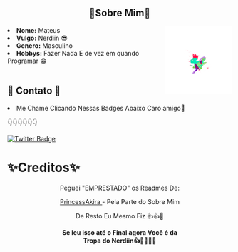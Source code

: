 

<h2 align="center">🐒Sobre Mim🐒 </h2>
<img height=150 src="1630601275715.png" align="right">
<li>
<b>Nome:</b> Mateus </li>
<li>
<b>Vulgo:</b> Nerdiin 😎
</li>


<li>
<b>Genero:</b> Masculino
</li>
<li>
<b>Hobbys:</b> Fazer Nada E de vez em quando Programar 😁
</li>
<br>




## 📱 Contato 📱

<li>
Me Chame Clicando Nessas Badges Abaixo Caro amigo🙏
</li>

👇👇👇👇👇👇


[![Twitter Badge](https://img.shields.io/badge/-Twitter-1ca0f1?style=flat-square&labelColor=1ca0f1&logo=twitter&logoColor=white&link=https://twitter.com/nerdiin1)](https://twitter.com/nerdiin1)




# ✨Creditos✨
<center>

Peguei "EMPRESTADO" os Readmes De:

<center>

<a href="https://github.com/PrincessAkira/PrincessAkira"> PrincessAkira </a> - Pela Parte do Sobre Mim

De Resto Eu Mesmo Fiz 👍👍🥵



<p><b>     Se leu isso até o Final agora Você é da  <br>
                  Tropa do Nerdiin👍🙏🐒🐒🐒</b>






 
